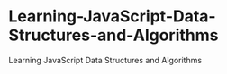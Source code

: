 # Learning-JavaScript-Data-Structures-and-Algorithms
Learning JavaScript Data Structures and Algorithms
